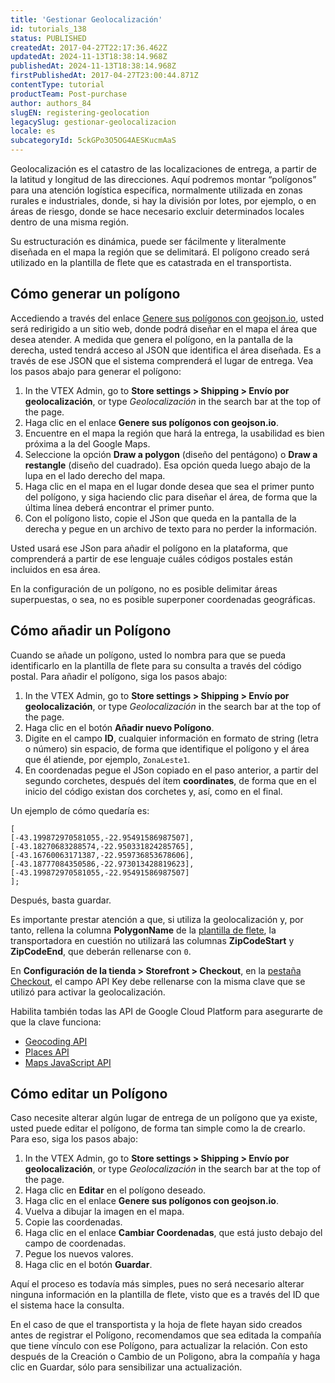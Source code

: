 ```yaml
---
title: 'Gestionar Geolocalización'
id: tutorials_138
status: PUBLISHED
createdAt: 2017-04-27T22:17:36.462Z
updatedAt: 2024-11-13T18:38:14.968Z
publishedAt: 2024-11-13T18:38:14.968Z
firstPublishedAt: 2017-04-27T23:00:44.871Z
contentType: tutorial
productTeam: Post-purchase
author: authors_84
slugEN: registering-geolocation
legacySlug: gestionar-geolocalizacion
locale: es
subcategoryId: 5ckGPo3O5OG4AESKucmAaS
---
```


Geolocalización es el catastro de las localizaciones de entrega, a partir de la latitud y longitud de las direcciones. Aquí podremos montar “polígonos” para una atención logística específica, normalmente utilizada en zonas rurales e industriales, donde, si hay la división por lotes, por ejemplo, o en áreas de riesgo, donde se hace necesario excluir determinados locales dentro de una misma región.

Su estructuración es dinámica, puede ser fácilmente y literalmente diseñada en el mapa la región que se delimitará. El polígono creado será utilizado en la plantilla de flete que es catastrada en el transportista.

## Cómo generar un polígono

Accediendo a través del enlace [Genere sus polígonos con geojson.io](http://geojson.io/#map=2/20.0/0.0), usted será redirigido a un sitio web, donde podrá diseñar en el mapa el área que desea atender. A medida que genera el polígono, en la pantalla de la derecha, usted tendrá acceso al JSON que identifica el área diseñada. Es a través de ese JSON que el sistema comprenderá el lugar de entrega. Vea los pasos abajo para generar el polígono:

1. In the VTEX Admin, go to **Store settings > Shipping > Envío por geolocalización**, or type *Geolocalización* in the search bar at the top of the page.  
2. Haga clic en el enlace __Genere sus polígonos con geojson.io__.
3. Encuentre en el mapa la región que hará la entrega, la usabilidad es bien próxima a la del Google Maps.
4. Seleccione la opción __Draw a polygon__ (diseño del pentágono) o __Draw a restangle__ (diseño del cuadrado). Esa opción queda luego abajo de la lupa en el lado derecho del mapa.
5. Haga clic en el mapa en el lugar donde desea que sea el primer punto del polígono, y siga haciendo clic para diseñar el área, de forma que la última línea deberá encontrar el primer punto.
6. Con el polígono listo, copie el JSon que queda en la pantalla de la derecha y pegue en un archivo de texto para no perder la información.

Usted usará ese JSon para añadir el polígono en la plataforma, que comprenderá a partir de ese lenguaje cuáles códigos postales están incluidos en esa área.

<div class="alert alert-danger">
En la configuración de un polígono, no es posible delimitar áreas superpuestas, o sea, no es posible superponer coordenadas geográficas.
</div>

## Cómo añadir un Polígono

Cuando se añade un polígono, usted lo nombra para que se pueda identificarlo en la plantilla de flete para su consulta a través del código postal. Para añadir el polígono, siga los pasos abajo:

1. In the VTEX Admin, go to **Store settings > Shipping > Envío por geolocalización**, or type *Geolocalización* in the search bar at the top of the page.  
2. Haga clic en el botón __Añadir nuevo Polígono__.
3. Digite en el campo __ID__, cualquier información en formato de string (letra o número) sin espacio, de forma que identifique el polígono y el área que él atiende, por ejemplo, `ZonaLeste1`.
4. En coordenadas pegue el JSon copiado en el paso anterior, a partir del segundo corchetes, después del ítem __coordinates__, de forma que en el inicio del código existan dos corchetes y, así, como en el final. 

Un ejemplo de cómo quedaría es:

```
[
[-43.199872970581055,-22.95491586987507],
[-43.18270683288574,-22.950331824285765],
[-43.16760063171387,-22.959736853678606],
[-43.18777084350586,-22.973013428819623],
[-43.199872970581055,-22.95491586987507]
];
```

Después, basta guardar.

<div class = "alert alert-warning">
Es importante prestar atención a que, si utiliza la geolocalización y, por tanto, rellena la columna <b>PolygonName</b> de la <a href="https://help.vtex.com/es/tutorial/plantilla-de-flete--tutorials_127">plantilla de flete</a>, la transportadora en cuestión no utilizará las columnas <b>ZipCodeStart</b> y <b>ZipCodeEnd</b>, que deberán rellenarse con <code>0</code>.
</div>

En **Configuración de la tienda > Storefront > Checkout**, en la [pestaña Checkout](https://help.vtex.com/es/tutorial/geolocalizacao-no-checkout/), el campo API Key debe rellenarse con la misma clave que se utilizó para activar la geolocalización.

Habilita también todas las API de Google Cloud Platform para asegurarte de que la clave funciona:

*   [Geocoding API](https://developers.google.com/maps/documentation/geocoding/overview)
*   [Places API](https://developers.google.com/maps/documentation/places/web-service/overview)
*   [Maps JavaScript API](https://developers.google.com/maps/documentation/javascript/overview)

## Cómo editar un Polígono

Caso necesite alterar algún lugar de entrega de un polígono que ya existe, usted puede editar el polígono, de forma tan simple como la de crearlo. Para eso, siga los pasos abajo:

1. In the VTEX Admin, go to **Store settings > Shipping > Envío por geolocalización**, or type *Geolocalización* in the search bar at the top of the page.  
2. Haga clic en __Editar__ en el polígono deseado.
3. Haga clic en el enlace __Genere sus polígonos con geojson.io__.
4. Vuelva a dibujar la imagen en el mapa.
5. Copie las coordenadas.
6. Haga clic en el enlace __Cambiar Coordenadas__, que está justo debajo del campo de coordenadas.
7. Pegue los nuevos valores.
8. Haga clic en el botón __Guardar__.

Aquí el proceso es todavía más simples, pues no será necesario alterar ninguna información en la plantilla de flete, visto que es a través del ID que el sistema hace la consulta.

<div class = "alert alert-warning"> 
  En el caso de que el transportista y la hoja de flete hayan sido creados antes de registrar el Polígono, recomendamos que sea editada la compañía que tiene vínculo con ese Polígono, para actualizar la relación. Con esto después de la Creación o Cambio de un Poligono, abra la compañía y haga clic en Guardar, sólo para sensibilizar una actualización.
</div>
